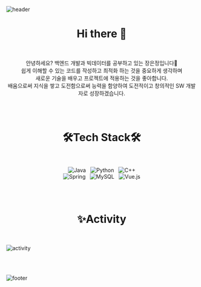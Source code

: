 ![header](https://capsule-render.vercel.app/api?type=slice&color=f7cac9&height=250&section=header&text=EunjeongJang)
<!-- newWisdom(); 등 동사 목표를 표현할 수 있는 함수이름을 찾았어
동사 목표를 풀어주자.
예를들어
I wnat to be a person who gives you new wisdom.
-->

<h1 align = "center"> Hi there 👋 </h1>
</br>
<p align = "center">
  안녕하세요? 백엔드 개발과 빅데이터를 공부하고 있는 장은정입니다🥰</br>
  쉽게 이해할 수 있는 코드를 작성하고 최적화 하는 것을 중요하게 생각하며</br>
  새로운 기술을 배우고 프로젝트에 적용하는 것을 좋아합니다.</br>
  배움으로써 지식을 쌓고 도전함으로써 능력을 함양하여 도전적이고 창의적인 SW 개발자로 성장하겠습니다.</br>
</p>
</br></br>
<h1 align = "center"> 🛠Tech Stack🛠 </h1>
</br>
<p align = "center">
  <img alt="Java" src="https://img.shields.io/badge/java-%23ED8B00.svg?&style=for-the-badge&logo=java&logoColor=white"/>&nbsp;&nbsp;
  <img alt="Python" src="https://img.shields.io/badge/python%20-%2314354C.svg?&style=for-the-badge&logo=python&logoColor=white"/>&nbsp;&nbsp;
  <img alt="C++" src="https://img.shields.io/badge/c++%20-%2300599C.svg?&style=for-the-badge&logo=c%2B%2B&ogoColor=white"/><br>
  <img alt="Spring" src="https://img.shields.io/badge/spring%20-%236DB33F.svg?&style=for-the-badge&logo=spring&logoColor=white"/>&nbsp;&nbsp;
  <img alt="MySQL" src="https://img.shields.io/badge/mysql-%2300f.svg?&style=for-the-badge&logo=mysql&logoColor=white"/>&nbsp;&nbsp;
  <img alt="Vue.js" src="https://img.shields.io/badge/vuejs%20-%2335495e.svg?&style=for-the-badge&logo=vue.js&logoColor=%234FC08D"/>
</p>
</br></br>
<h1 align = "center"> ✨Activity </h1>
</br>

![activity](https://user-images.githubusercontent.com/60774058/114303970-a891b900-9b0b-11eb-8890-4d510b24e1ae.png)

</br></br>

![footer](https://capsule-render.vercel.app/api?type=slice&color=92a8d1&height=150&section=footer)













<!--
**jangeunjeong/jangeunjeong** is a ✨ _special_ ✨ repository because its `README.md` (this file) appears on your GitHub profile.

Here are some ideas to get you started:

- 🔭 I’m currently working on ...
- 🌱 I’m currently learning ...
- 👯 I’m looking to collaborate on ...
- 🤔 I’m looking for help with ...
- 💬 Ask me about ...
- 📫 How to reach me: ...
- 😄 Pronouns: ...
- ⚡ Fun fact: ...
-->
